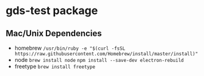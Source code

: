 # gds-test package

## Mac/Unix Dependencies
* homebrew `/usr/bin/ruby -e "$(curl -fsSL https://raw.githubusercontent.com/Homebrew/install/master/install)"`
* node `brew install node` `npm install --save-dev electron-rebuild`
* freetype `brew install freetype`
